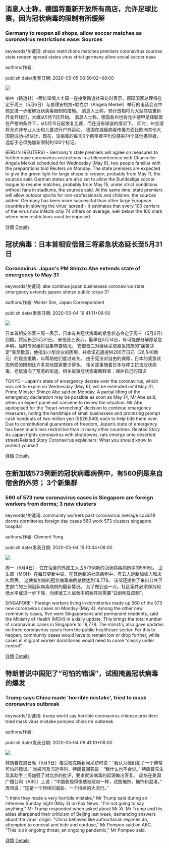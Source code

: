 ## 消息人士称，德国将重新开放所有商店，允许足球比赛，因为冠状病毒的限制有所缓解

### Germany to reopen all shops, allow soccer matches as coronavirus restrictions ease: Sources

keywords/关键词: shops restrictions matches premiers coronavirus sources state reopen spread states virus strict germany allow social soccer ease

authors/作者: 

publish date/发表日期: 2020-05-05 06:50:02+08:00

![](https://www.straitstimes.com/sites/default/files/styles/x_large/public/articles/2020/05/05/nz_berlin_050527.jpg?itok=UzvXx6dc)

柏林（路透社）-两位知情人士周一在接受路透社采访时表示，德国国家总理将在定于周三（5月6日）与总理安格拉•默克尔（Angela Merkel）举行的电话会议中商定进一步缓解冠状病毒限制的措施。
消息人士称，预计首相将为大型商店重新开业开绿灯，大概从5月11日开始。
消息人士称，德国各州也将允许德甲足球联盟在严格的条件下，从5月15日起恢复比赛，而在没有球迷的情况下。
同时，州总理将允许非专业人士和儿童进行户外运动。
德国在减缓病毒传播方面比欧洲其他大国更成功-据估计，现在，该病毒的每100个携带者平均仅感染74个其他携带者，远低于必须施加新限制的100个标记。

BERLIN (REUTERS) - Germany's state premiers will agree on measures to further ease coronavirus restrictions in a teleconference with Chancellor Angela Merkel scheduled for Wednesday (May 6), two people familiar with the preparations told Reuters on Monday.
The state premiers are expected to give the green light for large shops to reopen, probably from May 11, the sources said.
German states are also set to allow the Bundesliga soccer league to resume matches, probably from May 15, under strict conditions without fans in stadiums, the sources said.
At the same time, state premiers will allow outdoor sports for non-professionals and children, the sources added.
Germany has been more successful than other large European countries in slowing the virus' spread - it estimates that every 100 carriers of the virus now infects only 74 others on average, well below the 100 mark where new restrictions must be imposed.

[详情](Germany%20to%20reopen%20all%20shops%2C%20allow%20soccer%20matches%20as%20coronavirus%20restrictions%20ease%3A%20Sources_zh.md) [Details](Germany%20to%20reopen%20all%20shops%2C%20allow%20soccer%20matches%20as%20coronavirus%20restrictions%20ease%3A%20Sources.md)


## 冠状病毒：日本首相安倍晋三将紧急状态延长至5月31日

### Coronavirus: Japan's PM Shinzo Abe extends state of emergency to May 31

keywords/关键词: abe continue japan businesses coronavirus state emergency extends japans shinzo public tokyo 31

authors/作者: Walter Sim, Japan Correspondent

publish date/发表日期: 2020-05-04 16:41:11+08:00

![](https://www.straitstimes.com/sites/default/files/styles/x_large/public/articles/2020/05/04/yq-jpncov-04052021.jpg?itok=-oyTB9wd)

日本首相安倍晋三周一表示，日本有关冠状病毒的紧急状态令定于周三（5月6日）到期，将延长至5月31日。
安倍晋三表示，最早在5月14日，有可能部分解除紧急声明，届时专家组将召集审查情况。
安倍晋三对继续采取紧急措施的“痛苦决定”表示歉意，他指出小型企业的困境，并承诺迅速提供200万日元（26,540新元）的现金援助，以帮助他们度过难关。
由于宪法对自由的保障，日本的紧急状态所受的限制比许多其他国家要少得多。
相关故事随着日本与停工抗击冠状病毒，老鼠涌向了荒芜的街道。相关故事冠状病毒解释者：保护自己的知识

TOKYO - Japan's state of emergency decree over the coronavirus, which was set to expire on Wednesday (May 6), will be extended until May 31, Prime Minister Shinzo Abe said on Monday.
A partial lifting of the emergency declaration may be possible as soon as May 14, Mr Abe said, when an expert panel will convene to review the situation.
Mr Abe apologised for the “heart-wrenching” decision to continue emergency measures, noting the hardships of small businesses and promising prompt cash handouts of two million yen (S$26,540) each to help tide them over.
Due to constitutional guarantees of freedom, Japan’s state of emergency has been much less restrictive than in many other countries.
Related Story As Japan fights coronavirus with shutdowns, rats emerge onto deserted streetsRelated Story Coronavirus explainers: What you should know to protect yourself

[详情](Coronavirus%3A%20Japan%27s%20PM%20Shinzo%20Abe%20extends%20state%20of%20emergency%20to%20May%2031_zh.md) [Details](Coronavirus%3A%20Japan%27s%20PM%20Shinzo%20Abe%20extends%20state%20of%20emergency%20to%20May%2031.md)


## 在新加坡573例新的冠状病毒病例中，有560例是来自宿舍的外劳； 3个新集群

### 560 of 573 new coronavirus cases in Singapore are foreign workers from dorms; 3 new clusters

keywords/关键词: community workers past coronavirus average covid19 dorms dormitories foreign day cases 560 work 573 clusters singapore hospital

authors/作者: Clement Yong

publish date/发表日期: 2020-05-04 15:10:44+08:00

![](https://www.straitstimes.com/sites/default/files/styles/x_large/public/articles/2020/05/04/yctest040520.jpg?itok=AvyMAteq)

周一（5月4日），住在宿舍的外国工人占573例新的冠状病毒病例中的560例。
卫生部（MOH）在每日更新中说，在其他新的社区病例中，有五人是新加坡人和永久居民。
这使新加坡的冠状病毒病例总数达到18,778。
该部还提供了来自公共卫生部门的三例冠状病毒病例的最新情况。
为了做到这一点，社区案件必须保持较低水平或进一步下降，而移徙工人宿舍中的案件则需要“受到明显控制”。

SINGAPORE - Foreign workers living in dormitories made up 560 of the 573 new coronavirus cases on Monday (May 4).
Among the other new community cases, five were Singaporeans and permanent residents, said the Ministry of Health (MOH) in a daily update.
This brings the total number of coronavirus cases in Singapore to 18,778.
The ministry also gave updates on three coronavirus cases from the public healthcare sector.
For this to happen, community cases would have to remain low or drop further, while cases in migrant worker dormitories would need to come “clearly under control”.

[详情](560%20of%20573%20new%20coronavirus%20cases%20in%20Singapore%20are%20foreign%20workers%20from%20dorms%3B%203%20new%20clusters_zh.md) [Details](560%20of%20573%20new%20coronavirus%20cases%20in%20Singapore%20are%20foreign%20workers%20from%20dorms%3B%203%20new%20clusters.md)


## 特朗普说中国犯了“可怕的错误”，试图掩盖冠状病毒的爆发

### Trump says China made 'horrible mistake', tried to mask coronavirus outbreak

keywords/关键词: trump world say horrible coronavirus chinese president tried mask virus mistake pompeo china mr outbreak

authors/作者: 

publish date/发表日期: 2020-05-04 09:41:10+08:00

![](https://www.straitstimes.com/sites/default/files/styles/x_large/public/articles/2020/05/04/ab_trump_040520.jpg?itok=lP64cIxO)

特朗普在周日晚（5月3日）接受福克斯新闻采访时说：“我认为他们犯了一个非常可怕的错误。”
当被问及习近平时，特朗普回答说：“我什么也不会说。”
特朗普先生及其助手上周加强了对北京的批评，要求就该病毒的起源做出答复。
庞培在美国广播公司（ABC）上说：“中国表现得像威权政权一样，试图掩饰，掩饰和混淆。”
庞培说：“这是一个持续的威胁，一个持续的大流行。”

"I think they made a very horrible mistake," Mr Trump said during an interview Sunday night (May 3) on Fox News.
"I'm not going to say anything," Mr Trump responded when asked about Mr Xi.
Mr Trump and his aides sharpened their criticism of Beijing last week, demanding answers about the virus' origin.
"China behaved like authoritarian regimes do, attempted to conceal and hide and confuse," Mr Pompeo said on ABC.
"This is an ongoing threat, an ongoing pandemic," Mr Pompeo said.

[详情](Trump%20says%20China%20made%20%27horrible%20mistake%27%2C%20tried%20to%20mask%20coronavirus%20outbreak_zh.md) [Details](Trump%20says%20China%20made%20%27horrible%20mistake%27%2C%20tried%20to%20mask%20coronavirus%20outbreak.md)